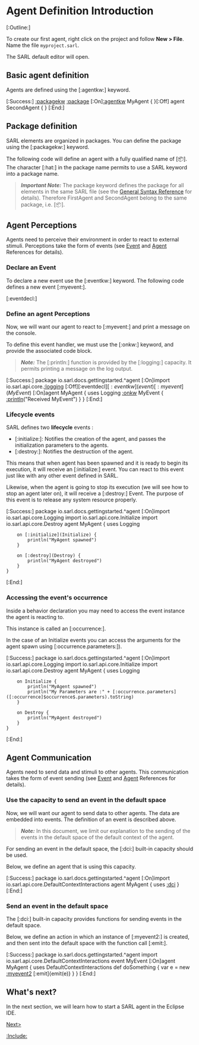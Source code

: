 # Agent Definition Introduction

[:Outline:]

To create our first agent, right click on the project and follow **New > File**. Name the file `myproject.sarl`.

The SARL default editor will open.

## Basic agent definition

Agents are defined using the [:agentkw:] keyword.

[:Success:]
	[:packagekw](package) [:package](io.sarl.docs.gettingstarted.[:hat]$^$agent)
	[:On][:agentkw](agent) MyAgent {
	}[:Off]
	agent SecondAgent {
	}
[:End:]


## Package definition

SARL elements are organized in packages. You can define the package using the [:packagekw:] keyword.

The following code will define an agent with a fully qualified name of [:package:].
The character [:hat:] in the package name permits to use a SARL keyword into a package name.

> **_Important Note:_** The package keyword defines the package for all elements in the same SARL file
> (see the [General Syntax Reference](../reference/GeneralSyntax.md) for details).
> Therefore FirstAgent and SecondAgent belong to the same package, i.e. [:package:].

## Agent Perceptions

Agents need to perceive their environment in order to react to external stimuli. Perceptions take the form of events
(see [Event](../reference/Event.md) and [Agent](../reference/Agent.md) References for details).

### Declare an Event

To declare a new event use the [:eventkw:] keyword. The following code defines a new event [:myevent:].

[:eventdecl:]

### Define an agent Perceptions

Now, we will want our agent to react to [:myevent:] and print a message on the console.

To define this event handler, we must use the [:onkw:] keyword, and provide the associated code block.

> **_Note:_** The [:println:] function is provided by the [:logging:] capacity. It permits printing a message on the log output.

[:Success:]
	package io.sarl.docs.gettingstarted.^agent
	[:On]import io.sarl.api.core.[:logging](Logging)
	[:Off][:eventdecl]$[:eventkw](event) [:myevent](MyEvent)$
	[:On]agent MyAgent {
		uses Logging
		[:onkw](on) MyEvent {
			[:println](println)("Received MyEvent")
		}
	}
[:End:]


### Lifecycle events

SARL defines two **lifecycle** events :

* [:initialize:]:  Notifies the creation of the agent, and passes the initialization parameters to the agents.
* [:destroy:]: Notifies the destruction of the agent.

This means that when agent has been spawned and it is ready to begin its execution, it will receive an [:initialize:] event.
You can react to this event just like with any other event defined in SARL.

Likewise, when the agent is going to stop its execution (we will see how to stop an agent later on), it will receive
a [:destroy:] Event. The purpose of this event is to release any system resource properly.

[:Success:]
	package io.sarl.docs.gettingstarted.^agent
	[:On]import io.sarl.api.core.Logging
	import io.sarl.api.core.Initialize
	import io.sarl.api.core.Destroy
	agent MyAgent {
		uses Logging

		on [:initialize](Initialize) {
			println("MyAgent spawned")
		}

		on [:destroy](Destroy) {
			println("MyAgent destroyed")
		}
	}
[:End:]


### Accessing the event's occurrence

Inside a behavior declaration you may need to access the event instance the agent is reacting to.

This instance is called an [:occurrence:].

In the case of an Initialize events you can access the arguments for the agent spawn using [:occurrence.parameters:]).

[:Success:]
	package io.sarl.docs.gettingstarted.^agent
	[:On]import io.sarl.api.core.Logging
	import io.sarl.api.core.Initialize
	import io.sarl.api.core.Destroy
	agent MyAgent {
		uses Logging

		on Initialize {
			println("MyAgent spawned")
			println("My Parameters are :" + [:occurrence.parameters]([:occurrence]$occurrence$.parameters).toString)
		}

		on Destroy {
			println("MyAgent destroyed")
		}
	}
[:End:]


## Agent Communication

Agents need to send data and stimuli to other agents. This communication takes the form of event sending
(see [Event](../reference/Event.md) and [Agent](../reference/Agent.md) References for details).

### Use the capacity to send an event in the default space

Now, we will want our agent to send data to other agents. The data are embedded into events. The definition of an
event is described above.

> **_Note:_** In this document, we limit our explanation to the sending of the events in the default space of the default context
> of the agent.

For sending an event in the default space, the [:dci:] built-in capacity should be used.

Below, we define an agent that is using this capacity.

[:Success:]
	package io.sarl.docs.gettingstarted.^agent
	[:On]import io.sarl.api.core.DefaultContextInteractions
	agent MyAgent {
		uses [:dci](DefaultContextInteractions)
	}
[:End:]


### Send an event in the default space

The [:dci:] built-in capacity provides functions for sending events in the default space.

Below, we define an action in which an instance of [:myevent2:] is created, and then sent into the default space with the function
call [:emit:].

[:Success:]
	package io.sarl.docs.gettingstarted.^agent
	import io.sarl.api.core.DefaultContextInteractions
	event MyEvent
	[:On]agent MyAgent {
		uses DefaultContextInteractions
		def doSomething {
			var e = new [:myevent2](MyEvent)
			[:emit]{emit(e)}
		}
	}
[:End:]


## What's next?

In the next section, we will learn how to start a SARL agent in the Eclipse IDE.

[Next>](./RunSARLAgentEclipse.md)

[:Include:](../legal.inc)
